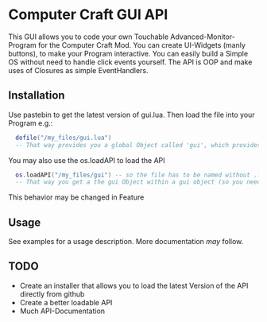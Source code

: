 Computer Craft GUI API
======================

This GUI allows you to code your own Touchable Advanced-Monitor-Program for the Computer Craft Mod.
You can create UI-Widgets (manly buttons), to make your Program interactive.
You can easily build a Simple OS without need to handle click events yourself.
The API is OOP and make uses of Closures as simple EventHandlers.


Installation
------------
Use pastebin to get the latest version of gui.lua. Then load the file into your Program e.g.:

```lua
  dofile("/my_files/gui.lua")
  -- That way provides you a global Object called 'gui', which provides the methods
```


You may also use the os.loadAPI to load the API

```lua
  os.loadAPI("/my_files/gui") -- so the file has to be named without .lua
  -- That way you get a the gui Object within a gui object (so you need to call gui.gui.<method>)
```

This behavior may be changed in Feature

Usage
-----
See examples for a usage description. More documentation *may* follow.

TODO
----
* Create an installer that allows you to load the latest Version of the API directly from github
* Create a better loadable API
* Much API-Documentation
